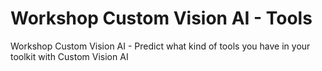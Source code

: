 # Workshop Custom Vision AI - Tools
Workshop Custom Vision AI - Predict what kind of tools you have in your toolkit with Custom Vision AI
